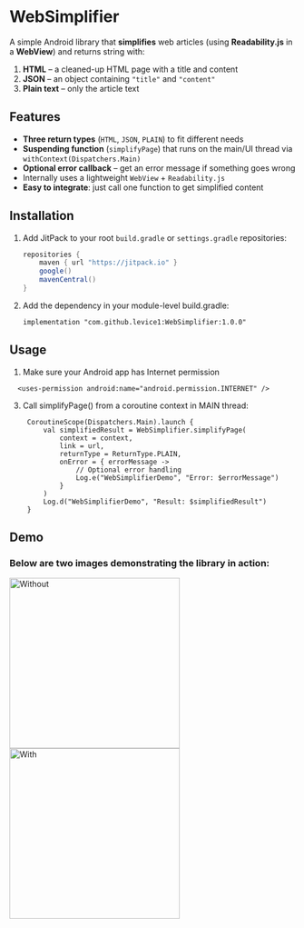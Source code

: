 # WebSimplifier

A simple Android library that **simplifies** web articles (using **Readability.js** in a **WebView**) and returns string with:
1. **HTML** – a cleaned-up HTML page with a title and content  
2. **JSON** – an object containing `"title"` and `"content"`  
3. **Plain text** – only the article text  


## Features
- **Three return types** (`HTML`, `JSON`, `PLAIN`) to fit different needs  
- **Suspending function** (`simplifyPage`) that runs on the main/UI thread via `withContext(Dispatchers.Main)`  
- **Optional error callback** – get an error message if something goes wrong  
- Internally uses a lightweight `WebView` + `Readability.js`  
- **Easy to integrate**: just call one function to get simplified content


## Installation
1. Add JitPack to your root `build.gradle` or `settings.gradle` repositories:
   ```groovy
   repositories {
       maven { url "https://jitpack.io" }
       google()
       mavenCentral()
   }
2. Add the dependency in your module-level build.gradle:
   
   ```implementation "com.github.levice1:WebSimplifier:1.0.0"``` 

## Usage
1. Make sure your Android app has Internet permission

  ```  <uses-permission android:name="android.permission.INTERNET" />```

3. Call simplifyPage() from a coroutine context in MAIN thread:
   ``` fun loadAndSimplify(context: Context, url: String) {
    CoroutineScope(Dispatchers.Main).launch {
        val simplifiedResult = WebSimplifier.simplifyPage(
            context = context,
            link = url,
            returnType = ReturnType.PLAIN,
            onError = { errorMessage ->
                // Optional error handling
                Log.e("WebSimplifierDemo", "Error: $errorMessage")
            }
        )
        Log.d("WebSimplifierDemo", "Result: $simplifiedResult")
    }

## Demo
### Below are two images demonstrating the library in action:
<img src="./screenshots/1.jpg" alt="Without" width="300" /><img src="./screenshots/2.png" alt="With" width="300" />




